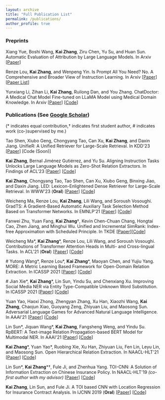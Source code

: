 ```yaml
---
layout: archive
title: "Full Publication List"
permalink: /publications/
author_profile: true
---
```


### Preprints

Xiang Yue, Boshi Wang, **Kai Zhang**, Ziru Chen, Yu Su, and Huan Sun. Automatic Evaluation of Attribution by Large Language Models. In Arxiv [[Paper](https://arxiv.org/pdf/2305.06311.pdf)]

Renze Lou, **Kai Zhang**, and Wenpeng Yin. Is Prompt All You Need? No. A Comprehensive and Broader View of Instruction Learning. In Arxiv [[Paper](https://arxiv.org/abs/2303.10475)] [[Paper List](https://github.com/RenzeLou/awesome-instruction-learning)]

Yunxiang Li, Zihan Li, **Kai Zhang**, Ruilong Dan, and You Zhang. ChatDoctor: A Medical Chat Model Fine-tuned on LLaMA Model using Medical Domain Knowledge. In Arxiv [[Paper](https://arxiv.org/abs/2303.14070)] [[Code](https://github.com/Kent0n-Li/ChatDoctor)]

### Publications (See [Google Scholar](https://scholar.google.com/citations?user=sDnAIsgAAAAJ&hl=en))

(\*  indicates equal contribution,$\dagger$ indicates first student author, # indicates work (co-)supervised by me.)

Tao Shen, Xiubo Geng, Chongyang Tao, Can Xu, **Kai Zhang**, and Daxin Jiang. UnifieR: A Unified Retriever for Large-Scale Retrieval. In KDD'23 [[Paper](https://arxiv.org/pdf/2205.11194.pdf)] [Code (Soon)]

**Kai Zhang**, Bernal Jiménez Gutiérrez, and Yu Su. Aligning Instruction Tasks Unlocks Large Language Models as Zero-Shot Relation Extractors. In Findings of ACL'23 \[[Paper](https://arxiv.org/pdf/2305.11159.pdf)\] [[Code](https://github.com/OSU-NLP-Group/QA4RE)]

**Kai Zhang**, Chongyang Tao, Tao Shen, Can Xu, Xiubo Geng, Binxing Jiao, and Daxin Jiang. LED: Lexicon-Enlightened Dense Retriever for Large-Scale Retrieval. In WWW'23 (**Oral**) \[[Paper](https://arxiv.org/pdf/2208.13661.pdf)\] [[Code](https://github.com/drogozhang/LED)]

Weicheng Ma, Renze Lou, **Kai Zhang**, Lili Wang, and Soroush Vosoughi. GradTS: A Gradient-Based Automatic Auxiliary Task Selection Method Based on Transformer Networks. In EMNLP'21 \[[Paper](https://aclanthology.org/2021.emnlp-main.455.pdf)\] \[[Code](https://github.com/RenzeLou/GradTS)\]

Fanwei Zhu, Yuan Fang, **Kai Zhang**$\dagger$, Kevin Chen-Chuan Chang, Hongtai Cao, Zhen Jiang, and Minghui Wu. Unified and Incremental SimRank: Index-free Approximation with Scheduled Principle. In TKDE \[[Paper](https://www.computer.org/csdl/journal/tk/5555/01/09535257/1wMELvY3Tna)\]\[[Code](https://github.com/UISim2020/UISim2020)\]

Weicheng Ma\*, **Kai Zhang**\*, Renze Lou, Lili Wang, and Soroush Vosoughi. Contributions of Transformer Attention Heads in Multi- and Cross-lingual Tasks. In ACL'21 (**Oral**) \[[Paper](https://aclanthology.org/2021.acl-long.152.pdf)\] \[[Code](https://github.com/hikari-NYU/Contributions-of-Transformer-Attention-Heads-in-Multi--and-Cross-lingual-Tasks)\]

\# Yutong Wang\*, Renze Lou\*, **Kai Zhang**\*, Maoyan Chen, and Yujiu Yang. MORE: A Metric Learning Based Framework for Open-Domain Relation Extraction. In ICASSP 2021 \[[Paper](https://ieeexplore.ieee.org/document/9413437)\] \[[Code](https://github.com/RenzeLou/MORE)\]

\# Jian Xie\*, **Kai Zhang**\*, Lin Sun, Yindu Su, and Chenxiang Xu. Improving Social Media NER via Entity Type-Compatible Unknown Word Substitution. In ICASSP 2021 \[[Paper](https://ieeexplore.ieee.org/document/9414304)\] \[[Code](https://github.com/HsaXie/Entity-Type-Compatible-Unknown-Word-Substitution)\]

Yuan Yao, Haoxi Zhong, Zhengyan Zhang, Xu Han, Xiaozhi Wang, **Kai Zhang**, Chaojun Xiao, Guoyang Zeng, Zhiyuan Liu, and Maosong Sun. Adversarial Language Games for Advanced Natural Language Intelligence. In AAAI'21 \[[Paper](https://ojs.aaai.org/index.php/AAAI/article/view/17676)\] \[[Code](https://github.com/thunlp/AdversarialTaboo)\]

Lin Sun\*, Jiquan Wang\*, **Kai Zhang**, Fangsheng Weng, and Yindu Su. RpBERT: A Text-image Relation Propagation-based BERT Model for Multimodal NER. In AAAI'21 \[[Paper](https://ojs.aaai.org/index.php/AAAI/article/view/17633)\] \[[Code](https://github.com/Multimodal-NER/RpBERT)\]

**Kai Zhang**\*, Yuan Yao\*, Ruobing Xie, Xu Han, Zhiyuan Liu, Fen Lin, Leyu Lin, and Maosong Sun. Open Hierarchical Relation Extraction. In NAACL-HLT'21 \[[Paper](https://www.aclweb.org/anthology/2021.naacl-main.452.pdf)\] \[[Code](https://github.com/thunlp/OHRE)\]

Lin Sun\*, **Kai Zhang**\*$\dagger$, Fule Ji, and Zhenhua Yang. TOI-CNN: A Solution of Information Extraction on Chinese Insurance Policy. In NAACL-HLT'19 *(co-first author with my advisor)* \[[Paper](https://www.aclweb.org/anthology/N19-2022.pdf)\] \[[Code](https://github.com/ETIP-team/ETIP-Project)\] 

**Kai Zhang**, Lin Sun, and Fule Ji. A TOI based CNN with Location Regression for Insurance Contract Analysis. In IJCNN 2019 (<b>Oral</b>) \[[Paper](https://ieeexplore.ieee.org/abstract/document/8852052/)\] \[[Code](https://github.com/ETIP-team/ETIP-Project)\]

